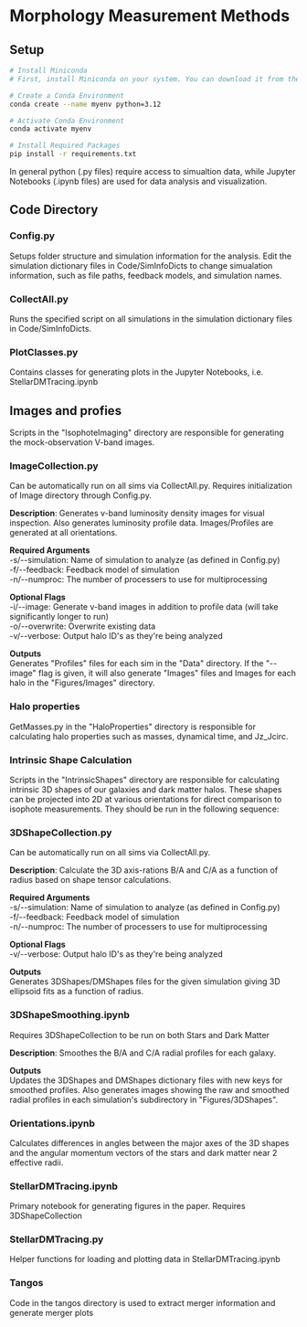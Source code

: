 # Morphology Measurement Methods

## Setup
```bash
# Install Miniconda
# First, install Miniconda on your system. You can download it from the Miniconda website.

# Create a Conda Environment
conda create --name myenv python=3.12

# Activate Conda Environment
conda activate myenv

# Install Required Packages
pip install -r requirements.txt
```

In general python (.py files) require access to simualtion data, while Jupyter Notebooks (.ipynb files) are used for data analysis and visualization.


## Code Directory
### Config.py
Setups folder structure and simulation information for the analysis.
Edit the simulation dictionary files in Code/SimInfoDicts to change simualation information, such as file paths, feedback models, and simulation names.

### CollectAll.py
Runs the specified script on all simulations in the simulation dictionary files in Code/SimInfoDicts.

### PlotClasses.py
Contains classes for generating plots in the Jupyter Notebooks, i.e. StellarDMTracing.ipynb

## Images and profies
Scripts in the "IsophoteImaging" directory are responsible for generating the mock-observation V-band images.

### ImageCollection.py
Can be automatically run on all sims via CollectAll.py. Requires initialization of Image directory through Config.py.<br>

**Description**: Generates v-band luminosity density images for visual inspection. Also generates luminosity profile data. Images/Profiles are generated at all orientations. 

**Required Arguments**<br>
\-s/--simulation: Name of simulation to analyze (as defined in Config.py)<br>
\-f/--feedback: Feedback model of simulation<br>
\-n/--numproc: The number of processers to use for multiprocessing<br>

**Optional Flags**<br>
\-i/--image: Generate v-band images in addition to profile data (will take significantly longer to run)<br>
\-o/--overwrite: Overwrite existing data<br>
\-v/--verbose: Output halo ID's as they're being analyzed<br>

**Outputs**<br>
Generates "Profiles" files for each sim in the "Data" directory. If the "--image" flag is given, it will also generate "Images" files and Images for each halo in the "Figures/Images" directory.

### Halo properties
GetMasses.py in the "HaloProperties" directory is responsible for calculating halo properties such as masses, dynamical time, and Jz_Jcirc.


### Intrinsic Shape Calculation
Scripts in the "IntrinsicShapes" directory are responsible for calculating intrinsic 3D shapes of our galaxies and dark matter halos. These shapes can be projected into 2D at various orientations for direct comparison to isophote measurements. They should be run in the following sequence:<br>


### 3DShapeCollection.py
Can be automatically run on all sims via CollectAll.py.

**Description**: Calculate the 3D axis-rations B/A and C/A as a function of radius based on shape tensor calculations. 

**Required Arguments**<br>
\-s/--simulation: Name of simulation to analyze (as defined in Config.py)<br>
\-f/--feedback: Feedback model of simulation<br>
\-n/--numproc: The number of processers to use for multiprocessing<br>

**Optional Flags**<br>
\-v/--verbose: Output halo ID's as they're being analyzed<br>

**Outputs**<br>
Generates 3DShapes/DMShapes files for the given simulation giving 3D ellipsoid fits as a function of radius.

### 3DShapeSmoothing.ipynb
Requires 3DShapeCollection to be run on both Stars and Dark Matter

**Description**: Smoothes the B/A and C/A radial profiles for each galaxy.

**Outputs**<br>
Updates the 3DShapes and DMShapes dictionary files with new keys for smoothed profiles. Also generates images showing the raw and smoothed radial profiles in each simulation's subdirectory in "Figures/3DShapes".


### Orientations.ipynb
Calculates differences in angles between the major axes of the 3D shapes and the angular momentum vectors of the stars and dark matter near 2 effective radii.

### StellarDMTracing.ipynb
Primary notebook for generating figures in the paper. Requires 3DShapeCollection 
### StellarDMTracing.py
Helper functions for loading and plotting data in StellarDMTracing.ipynb

### Tangos
Code in the tangos directory is used to extract merger information and generate merger plots




